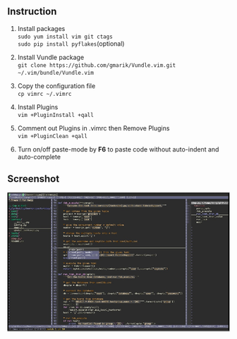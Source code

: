 Instruction
---
1. Install packages<br>
`sudo yum install vim git ctags`<br>
`sudo pip install pyflakes`(optional)<br>

2. Install Vundle package<br>
`git clone https://github.com/gmarik/Vundle.vim.git ~/.vim/bundle/Vundle.vim`<br>

3. Copy the configuration file<br>
`cp vimrc ~/.vimrc`<br>

4. Install Plugins<br>
`vim +PluginInstall +qall`<br>

5. Comment out Plugins in .vimrc then Remove Plugins<br>
`vim +PluginClean +qall`<br>

6. Turn on/off paste-mode by **F6** to paste code without auto-indent and auto-complete<br>

Screenshot
---
![image](screenshot.png)
